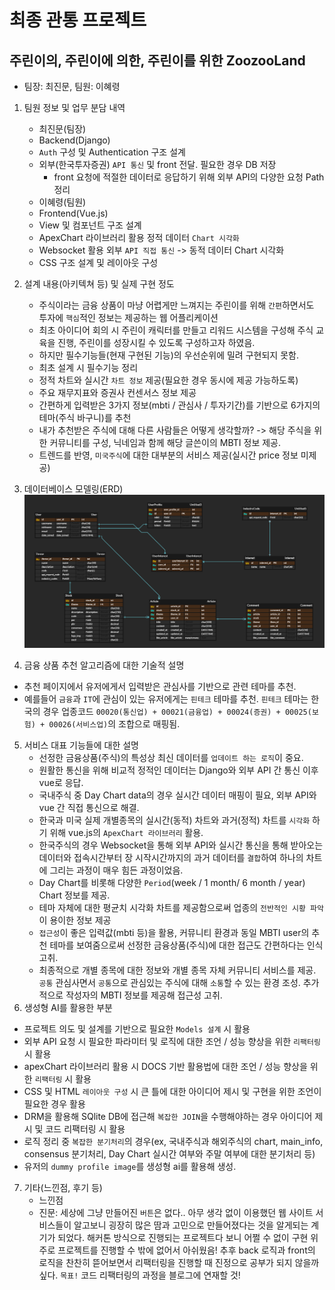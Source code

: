 # 최종 관통 프로젝트 

## 주린이의, 주린이에 의한, 주린이를 위한 ZoozooLand

- 팀장: 최진문, 팀원: 이혜령

1. 팀원 정보 및 업무 분담 내역
	- 최진문(팀장)
  	- Backend(Django)
  	- `Auth` 구성 및 Authentication 구조 설계
  	- 외부(한국투자증권) `API 통신` 및 front 전달. 필요한 경우 DB 저장
    	- front 요청에 적절한 데이터로 응답하기 위해 외부 API의 다양한 요청 Path 정리
	- 이혜령(팀원)
  	- Frontend(Vue.js)
  	- View 및 컴포넌트 구조 설계
  	- ApexChart 라이브러리 활용 정적 데이터 `Chart 시각화`
  	- Websocket 활용 외부 `API 직접 통신` -> 동적 데이터 Chart 시각화
  	- CSS 구조 설계 및 레이아웃 구성
2. 설계 내용(아키텍쳐 등) 및 실제 구현 정도
	- 주식이라는 금융 상품이 마냥 어렵게만 느껴지는 주린이를 위해 `간편`하면서도 투자에 `핵심`적인 정보는 제공하는 웹 어플리케이션
	- 최초 아이디어 회의 시 주린이 캐릭터를 만들고 리워드 시스템을 구성해 주식 교육을 진행, 주린이를 성장시킬 수 있도록 구성하고자 하였음.
	- 하지만 필수기능들(현재 구현된 기능)의 우선순위에 밀려 구현되지 못함.
	- 최초 설계 시 필수기능 정리
  	- 정적 차트와 실시간 `차트 정보` 제공(필요한 경우 동시에 제공 가능하도록)
  	- 주요 재무지표와 증권사 컨센서스 정보 제공
  	- 간편하게 입력받은 3가지 정보(mbti / 관심사 / 투자기간)를 기반으로 6가지의 테마(주식 바구니)를 추천
  	- 내가 추천받은 주식에 대해 다른 사람들은 어떻게 생각할까? -> 해당 주식을 위한 커뮤니티를 구성, 닉네임과 함께 해당 글쓴이의 MBTI 정보 제공.
  	- 트렌드를 반영, `미국주식`에 대한 대부분의 서비스 제공(실시간 price 정보 미제공)
3. 데이터베이스 모델링(ERD)
![ERD](README_src/image.png)

4. 금융 상품 추천 알고리즘에 대한 기술적 설명
  - 추천 페이지에서 유저에게서 입력받은 관심사를 기반으로 관련 테마를 추천. 
  - 예를들어 `금융`과 `IT`에 관심이 있는 유저에게는 `핀테크` 테마를 추천. `핀테크` 테마는 한국의 경우 업종코드 `00020(통신업) + 00021(금융업) + 00024(증권) + 00025(보험) + 00026(서비스업)`의 조합으로 매핑됨.
5. 서비스 대표 기능들에 대한 설명
	- 선정한 금융상품(주식)의 특성상 최신 데이터를 `업데이트 하는 로직`이 중요. 
  	- 원활한 통신을 위해 비교적 정적인 데이터는 Django와 외부 API 간 통신 이후 vue로 응답. 
  	- 국내주식 중 Day Chart data의 경우 실시간 데이터 매핑이 필요, 외부 API와 vue 간 직접 통신으로 해결.
	- 한국과 미국 실제 개별종목의 실시간(동적) 차트와 과거(정적) 차트를 `시각화` 하기 위해 vue.js의 `ApexChart 라이브러리` 활용.
  	- 한국주식의 경우 Websocket을 통해 외부 API와 실시간 통신을 통해 받아오는 데이터와 접속시간부터 장 시작시간까지의 과거 데이터를 `결합`하여 하나의 차트에 그리는 과정이 매우 힘든 과정이었음.
  	- Day Chart를 비롯해 다양한 `Period`(week / 1 month/ 6 month / year) Chart 정보를 제공.
  	- 테마 자체에 대한 평균치 시각화 차트를 제공함으로써 업종의 `전반적인 시황 파악`이 용이한 정보 제공
	- `접근성`이 좋은 입력값(mbti 등)을 활용, 커뮤니티 환경과 동일 MBTI user의 추천 테마를 보여줌으로써 선정한 금융상품(주식)에 대한 접근도 간편하다는 인식 고취.
	- 최종적으로 개별 종목에 대한 정보와 개별 종목 자체 커뮤니티 서비스를 제공. `공통` 관심사면서 `공통`으로 관심있는 주식에 대해 `소통`할 수 있는 환경 조성. 추가적으로 작성자의 MBTI 정보를 제공해 접근성 고취.
6. 생성형 AI를 활용한 부분
  - 프로젝트 의도 및 설계를 기반으로 필요한 `Models 설계` 시 활용
  - 외부 API 요청 시 필요한 파라미터 및 로직에 대한 조언 / 성능 향상을 위한 `리팩터링` 시 활용
  - apexChart 라이브러리 활용 시 DOCS 기반 활용법에 대한 조언 / 성능 향상을 위한 `리팩터링` 시 활용
  - CSS 및 HTML `레이아웃 구성` 시 큰 틀에 대한 아이디어 제시 및 구현을 위한 조언이 필요한 경우 활용
  - DRM을 활용해 SQlite DB에 접근해 `복잡한 JOIN`을 수행해야하는 경우 아이디어 제시 및 코드 리팩터링 시 활용
  - 로직 정리 중 `복잡한 분기처리`의 경우(ex, 국내주식과 해외주식의 chart, main_info, consensus 분기처리, Day Chart 실시간 여부와 주말 여부에 대한 분기처리 등)
  - 유저의 `dummy profile image`를 생성형 ai를 활용해 생성. 
7. 기타(느낀점, 후기 등)
	- 느낀점
  	- 진문: 세상에 그냥 만들어진 `버튼`은 없다.. 아무 생각 없이 이용했던 웹 사이트 서비스들이 알고보니 굉장히 많은 땀과 고민으로 만들어졌다는 것을 알게되는 계기가 되었다. 해커톤 방식으로 진행되는 프로젝트다 보니 어쩔 수 없이 구현 위주로 프로젝트를 진행할 수 밖에 없어서 아쉬웠음! 추후 back 로직과 front의 로직을 찬찬히 뜯어보면서 리팩터링을 진행할 때 진정으로 공부가 되지 않을까 싶다. `목표!` 코드 리팩터링의 과정을 블로그에 연재할 것!